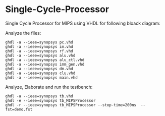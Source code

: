 # Single-Cycle-Processor

Single Cycle Processor for MIPS using VHDL for following bloack diagram:

Analyze the files:

````
ghdl -a --ieee=synopsys pc.vhd
ghdl -a --ieee=synopsys im.vhd
ghdl -a --ieee=synopsys rf.vhd
ghdl -a --ieee=synopsys alu.vhd
ghdl -a --ieee=synopsys alu_ctl.vhd
ghdl -a --ieee=synopsys imm_gen.vhd
ghdl -a --ieee=synopsys dm.vhd
ghdl -a --ieee=synopsys clu.vhd
ghdl -a --ieee=synopsys main.vhd
````


Analyze, Elaborate and run the testbench:

````
ghdl -a --ieee=synopsys tb.vhd
ghdl -e --ieee=synopsys tb_MIPSProcessor
ghdl -r --ieee=synopsys tb_MIPSProcessor --stop-time=200ns  --fst=demo.fst
````
